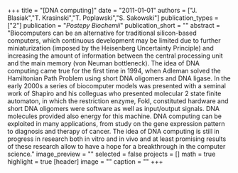 +++
title = "[DNA computing]"
date = "2011-01-01"
authors = ["J. Blasiak","T. Krasinski","T. Poplawski","S. Sakowski"]
publication_types = ["2"]
publication = "_Postepy Biochemii_"
publication_short = ""
abstract = "Biocomputers can be an alternative for traditional silicon-based computers, which continuous development may be limited due to further miniaturization (imposed by the Heisenberg Uncertainty Principle) and increasing the amount of information between the central processing unit and the main memory (von Neuman bottleneck). The idea of DNA computing came true for the first time in 1994, when Adleman solved the Hamiltonian Path Problem using short DNA oligomers and DNA ligase. In the early 2000s a series of biocomputer models was presented with a seminal work of Shapiro and his colleguas who presented molecular 2 state finite automaton, in which the restriction enzyme, FokI, constituted hardware and short DNA oligomers were software as well as input/output signals. DNA molecules provided also energy for this machine. DNA computing can be exploited in many applications, from study on the gene expression pattern to diagnosis and therapy of cancer. The idea of DNA computing is still in progress in research both in vitro and in vivo and at least promising results of these research allow to have a hope for a breakthrough in the computer science."
image_preview = ""
selected = false
projects = []
math = true
highlight = true
[header]
image = ""
caption = ""
+++

